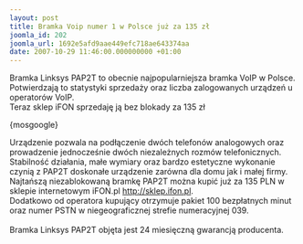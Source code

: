 ```yaml
---
layout: post
title: Bramka Voip numer 1 w Polsce już za 135 zł
joomla_id: 202
joomla_url: 1692e5afd9aae449efc718ae643374aa
date: 2007-10-29 11:46:00.000000000 +01:00
---
```

<p>Bramka Linksys PAP2T to obecnie najpopularniejsza bramka VoIP w Polsce. Potwierdzają to statystyki sprzedaży oraz liczba zalogowanych urządzeń u operator&oacute;w VoIP.<br />Teraz sklep iFON sprzedaję ją bez blokady za 135 zł</p> <p>{mosgoogle}</p> <p>Urządzenie pozwala na podłączenie dw&oacute;ch telefon&oacute;w analogowych oraz prowadzenie jednocześnie dw&oacute;ch niezależnych rozm&oacute;w telefonicznych. <br />Stabilność działania, małe wymiary oraz bardzo estetyczne wykonanie czynią z PAP2T doskonałe urządzenie zar&oacute;wna dla domu jak i małej firmy.<br />Najtańszą niezablokowaną bramkę PAP2T można kupić już za 135 PLN w sklepie internetowym iFON.pl <a href="http://sklep.ifon.pl/" target="_blank">http://sklep.ifon.pl</a>.<br />Dodatkowo od operatora kupujący otrzymuje pakiet 100 bezpłatnych minut oraz numer PSTN w niegeograficznej strefie numeracyjnej 039.<br /><br />Bramka Linksys PAP2T objęta jest 24 miesięczną gwarancją producenta.</p>
